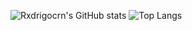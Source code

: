 ![Rxdrigocrn's GitHub stats](https://github-readme-stats.vercel.app/api?username=rxdrigocrn&show_icons=true&theme=radical) 
![Top Langs](https://github-readme-stats.vercel.app/api/top-langs/?username=rxdrigocrn&layout=compact)
